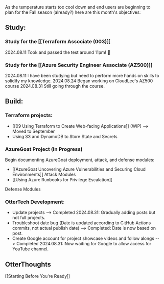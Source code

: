 As the temperature starts too cool down and end users are beginning to plan for the Fall season (already?) here are this month's objectives:
## Study:
### Study for the [[Terraform Associate (003)]]
2024.08.11 Took and passed the test around 11pm! 🎊

### Study for the [[Azure Security Engineer Associate (AZ500)]]
2024.08.11 I have been studying but need to perform more hands on skills to solidify my knowledge.
2024.08.24 Began working on CloudLee's AZ500 course
2024.08.31 Still going through the course.
## Build:
### Terraform projects:
- [[09 Using Terraform to Create Web-facing Applications]] (WIP) --> Moved to September
- Using S3 and DynamoDB to Store State and Secrets
### AzureGoat Project (In Progress)
Begin documenting AzureGoat deployment, attack, and defense modules:
- [[AzureGoat Uncovering Azure Vulnerabilities and Securing Cloud Environments]]
Attack Modules
- [[Using Azure Runbooks for Privilege Escalation]]

Defense Modules

### OtterTech Development:
- Update projects --> Completed 2024.08.31: Gradually adding posts but not full projects.
- Troubleshoot date bug (Date is updated according to GitHub Actions commits, not actual publish date) --> Completed: Date is now based on post.
- Create Google account for project showcase videos and follow alongs --> Completed 2024.08.31: Now waiting for Google to allow access for YouTube channel.

## OtterThoughts
[[Starting Before You're Ready]]




